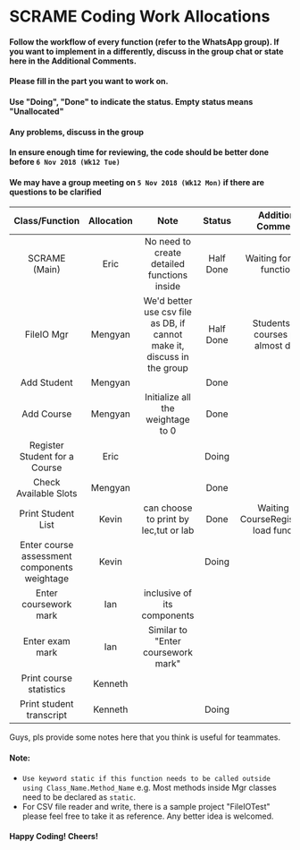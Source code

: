 # SCRAME Coding Work Allocations

#### Follow the workflow of every function (refer to the WhatsApp group). If you want to implement in a differently, discuss in the group chat or state here in the Additional Comments.
#### Please fill in the part you want to work on.
#### Use "Doing", "Done" to indicate the status. Empty status means "Unallocated"
#### Any problems, discuss in the group
#### In ensure enough time for reviewing, the code should be better done before `6 Nov 2018 (Wk12 Tue)`
#### We may have a group meeting on `5 Nov 2018 (Wk12 Mon)` if there are questions to be clarified

| Class/Function                              | Allocation  | Note      | Status   | Additional Comments|
| :-----------------------------------------: | :---------: | :------:  | :------: |:----------------:  |
| SCRAME (Main)                               | Eric        | No need to create detailed functions inside | Half Done | Waiting for other functions |
| FileIO Mgr                                  | Mengyan     | We'd better use csv file as DB, if cannot make it, discuss in the group |Half Done |Students and courses part almost done|
| Add Student                                 | Mengyan     |           |   Done       |                    |
| Add Course                                  | Mengyan     | Initialize all the weightage to 0 |  Done    | |
| Register Student for a Course               | Eric        |           |  Doing   | |
| Check Available Slots                       | Mengyan     |           |    Done     |                    |
| Print Student List                          | Kevin            |can choose to print by lec,tut or lab  | Done     |Waiting for CourseRegistration load funciton |
| Enter course assessment components weightage| Kevin            |           |       Doing   |                    |
| Enter coursework mark                       | Ian           | inclusive of its components |      | |
| Enter exam mark                             | Ian       | Similar to "Enter coursework mark" |      | |
| Print course statistics                     | Kenneth     |           |          |                    |
| Print student transcript                    | Kenneth     |           |   Doing  |                    |


Guys, pls provide some notes here that you think is useful for teammates.

#### Note:
- `Use keyword static if this function needs to be called outside using Class_Name.Method_Name` e.g. Most methods inside Mgr classes need to be declared as `static`.
- For CSV file reader and write, there is a sample project "FileIOTest" please feel free to take it as reference. Any better idea is welcomed.



#### Happy Coding! Cheers!
